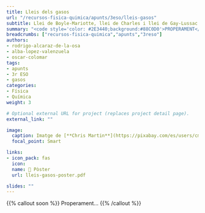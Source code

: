 ```yaml
---
title: Lleis dels gasos
url: "/recursos-fisica-quimica/apunts/3eso/lleis-gasos"
subtitle: Llei de Boyle-Mariotte, llei de Charles i llei de Gay-Lussac
summary: "<code style='color: #2E3440;background:#88C0D0'>PROPERAMENT</code> <br> Llei de Boyle-Mariotte, llei de Charles i llei de Gay-Lussac."
breadcrumbs: ["recursos-fisica-quimica","apunts","3reso"]
authors:
- rodrigo-alcaraz-de-la-osa
- alba-lopez-valenzuela
- oscar-colomar
tags:
- apunts
- 3r ESO
- gasos
categories:
- Física
- Química
weight: 3

# Optional external URL for project (replaces project detail page).
external_link: ""

image:
  caption: Imatge de [**Chris Martin**](https://pixabay.com/es/users/cmart29-3708955/) en [Pixabay](https://pixabay.com/es/)
  focal_point: Smart

links:
- icon_pack: fas
  icon:
  name: 📜 Pòster
  url: lleis-gasos-poster.pdf  

slides: ""  
---
```


{{% callout soon %}}
Properament...
{{% /callout %}}
